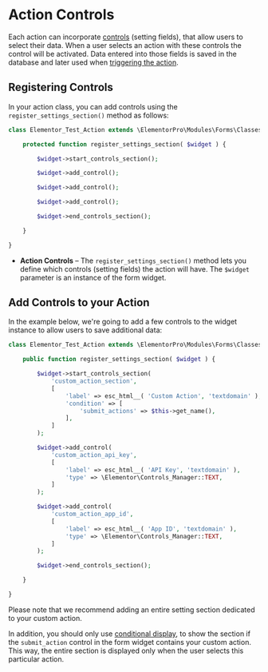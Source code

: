 # Action Controls

<Badge type="tip" vertical="top" text="Elementor Pro" /> <Badge type="warning" vertical="top" text="Advanced" />

Each action can incorporate [controls](./../controls/) (setting fields), that allow users to select their data. When a user selects an action with these controls the control will be activated. Data entered into those fields is saved in the database and later used when [triggering the action](./action-run/).

## Registering Controls

In your action class, you can add controls using the `register_settings_section()` method as follows:

```php
class Elementor_Test_Action extends \ElementorPro\Modules\Forms\Classes\Action_Base {

	protected function register_settings_section( $widget ) {

		$widget->start_controls_section();

		$widget->add_control();

		$widget->add_control();

		$widget->add_control();

		$widget->end_controls_section();

	}

}
```

* **Action Controls** – The `register_settings_section()` method lets you define which controls (setting fields) the action will have. The `$widget` parameter is an instance of the form widget.

## Add Controls to your Action

In the example below, we're going to add a few controls to the widget instance to allow users to save additional data:

```php
class Elementor_Test_Action extends \ElementorPro\Modules\Forms\Classes\Action_Base {

	public function register_settings_section( $widget ) {

		$widget->start_controls_section(
			'custom_action_section',
			[
				'label' => esc_html__( 'Custom Action', 'textdomain' ),
				'condition' => [
					'submit_actions' => $this->get_name(),
				],
			]
		);

		$widget->add_control(
			'custom_action_api_key',
			[
				'label' => esc_html__( 'API Key', 'textdomain' ),
				'type' => \Elementor\Controls_Manager::TEXT,
			]
		);

		$widget->add_control(
			'custom_action_app_id',
			[
				'label' => esc_html__( 'App ID', 'textdomain' ),
				'type' => \Elementor\Controls_Manager::TEXT,
			]
		);

		$widget->end_controls_section();

	}

}
```

Please note that we recommend adding an entire setting section dedicated to your custom action.

In addition, you should only use [conditional display](./../controls/conditional-display/), to show the section if the `submit_action` control in the form widget contains your custom action. This way, the entire section is displayed only when the user selects this particular action.

